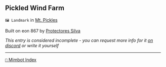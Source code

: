 ## Pickled Wind Farm

`🖼️ Landmark` in [Mt. Pickles](<https://zeithalt.github.io/r/mt_pickles.html>)

Built on eon 867 by [Protectores Silva](<https://zeithalt.github.io/r/protectores_silva.html>)

_This entry is considered incomplete - you can request more info for it [on discord](<https://discord.com/channels/562910943848169472/1173922660489633802>) or write it yourself_

-----
[`📑` Mimbot Index](<https://zeithalt.github.io/r/#e0f0>)
<!---
keywords:  
aliases: 
-->